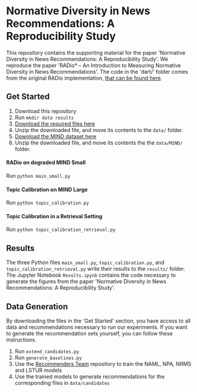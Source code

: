 # Normative Diversity in News Recommendations: A Reproducibility Study

This repository contains the supporting material for the paper 'Normative Diversity in News Recommendations: A Reproducibility Study'. We reproduce the paper 'RADio* – An Introduction to Measuring Normative Diversity in News Recommendations'. The code in the 'dart/' folder comes from the original RADio implementation, [that can be found here](https://github.com/svrijenhoek/RADio). 

## Get Started

1. Download this repository
1. Run ```mkdir data results```
2. [Download the required files here](https://www.dropbox.com/scl/fi/ywvdjb6g6fq9igdjz34cc/data.zip?rlkey=o1n90ipkkdrhslryjxf8xt401&st=8ipbz0lh&dl=0)
4. Unzip the downloaded file, and move its contents to the ```data/``` folder.
5. [Download the MIND dataset here](https://msnews.github.io/)
6. Unzip the downloaded file, and move its contents the the ```data/MIND/``` folder.

#### RADio on degraded MIND Small

Run ```python main_small.py```

#### Topic Calibration on MIND Large

Run ```python topic_calibration.py```

#### Topic Calibration in a Retrieval Setting

Run ```python topic_calibration_retrieval.py```

## Results

The three Python files ```main_small.py```, ```topic_calibration.py```, and ```topic_calibration_retrieval.py``` write their results to the ```results/``` folder. The Jupyter Notebook ```Results.ipynb``` contains the code necessary to generate the figures from the paper 'Normative Diversity in News Recommendations: A Reproducibility Study'.

## Data Generation

By downloading the files in the 'Get Started' section, you have access to all data and recommendations necessary to run our experiments. If you want to generate the recommendation sets yourself, you can follow these instructions.

1. Run ```extend_candidates.py```
2. Run ```generate_baselines.py```
3. Use the [Recommenders Team](https://github.com/recommenders-team/recommenders) repository to train the NAML, NPA, NRMS and LSTUR models
4. Use the trained models to generate recommendations for the corresponding files in ```data/candidates```